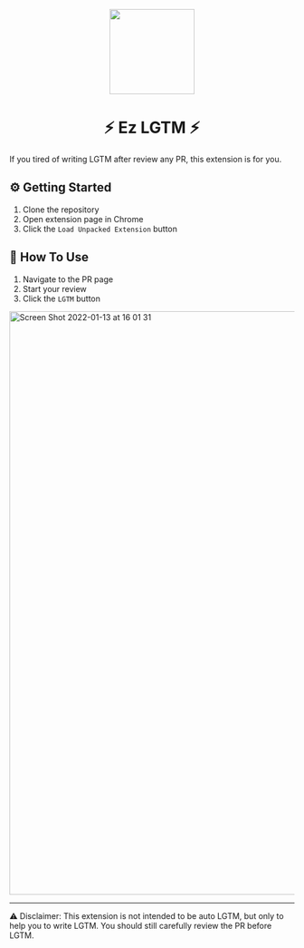 
<p align="middle"><img width="150px" src="https://git.linecorp.com/storage/user/6926/files/a7bdf700-7490-11ec-9395-c9b12693453f" /></p>
<h1 align="middle">⚡️ Ez LGTM ⚡️</h1>

If you tired of writing LGTM after review any PR, this extension is for you.

## ⚙️ Getting Started
1. Clone the repository
2. Open extension page in Chrome
3. Click the `Load Unpacked Extension` button

## 🎯 How To Use
1. Navigate to the PR page
2. Start your review
3. Click the `LGTM` button
<img width="1029" alt="Screen Shot 2022-01-13 at 16 01 31" src="https://git.linecorp.com/storage/user/6926/files/4f83f680-748a-11ec-90b8-0f9b6e0e344d">

---
⚠️ Disclaimer: This extension is not intended to be auto LGTM, but only to help you to write LGTM. You should still carefully review the PR before LGTM.
